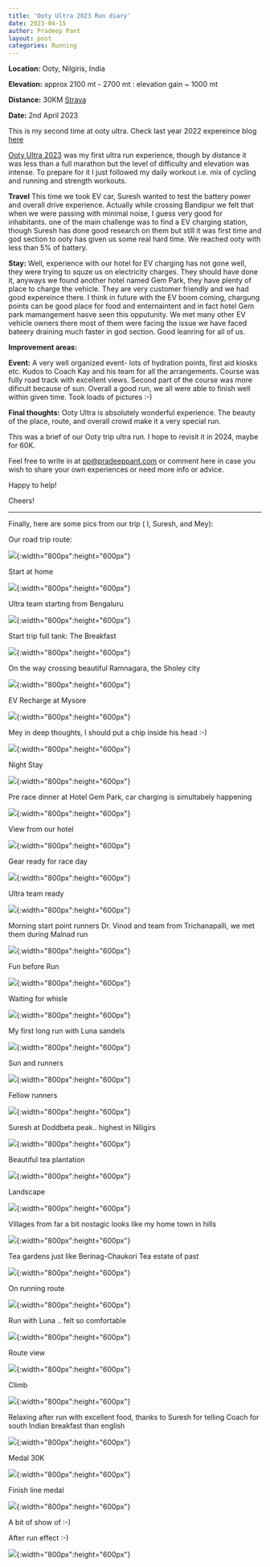 ```yaml
---
title: 'Ooty Ultra 2023 Run diary'
date: 2023-04-15
author: Pradeep Pant
layout: post
categories: Running
---
```


**Location:** Ooty, Nilgiris, India

**Elevation:** approx 2100 mt - 2700 mt : elevation gain ~ 1000 mt

**Distance:** 30KM [Strava](https://www.strava.com/activities/8816693222)

**Date:** 2nd April 2023

This is my second time at ooty ultra. Check last year 2022 expereince blog [here](/2022/04/16/ootyultra_2022_experience.html)

[Ooty Ultra 2023](https://ootyultra.kfita.in/) was my first ultra run experience, though by distance it was less than a full marathon but the level of difficulty and elevation was intense.
To prepare for it I just followed my daily workout i.e. mix of cycling and running and strength workouts. 

**Travel**
This time we took EV car, Suresh wanted to test the battery power and overall drive experience. Actually while crossing Bandipur we felt that when we were passing with minimal noise, I guess very good for inhabitants. one of the main challenge was to find a EV charging station, though Suresh has done good research on them but still it was first time and god section to ooty has given us some real hard time. We reached ooty with less than 5% of battery. 

**Stay:**
 Well, experience with our hotel for EV charging has not gone well, they were trying to squze us on electricity charges. They should have done it, anyways we found another hotel named Gem Park, they have plenty of place to charge the vehicle. They are very customer friendly and we had good expereince there. I think in future with the EV boom coming, chargung points can be good place for food and enternaintent and in fact hotel Gem park mamangement hasve seen this opputunity. We met many other EV vehicle owners there most of them were facing the issue we have faced bateery draining much faster in god section. Good leanring for all of us.

**Improvement areas:**


**Event:** A very well organized event- lots of hydration points, first aid kiosks etc. Kudos to Coach Kay and his team for all the arrangements. Course was fully road track with excellent views. Second part of the course was more dificult because of sun. 
Overall a good run, we all were able to finish well within given time. Took loads of pictures :-) 


**Final thoughts:**
Ooty Ultra is absolutely wonderful experience. The beauty of the place, route, and overall crowd make it a very special run. 

This was a brief of our Ooty trip ultra run. I hope to revisit it in 2024, maybe for 60K. 


Feel free to write in at [pp@pradeeppant.com](mailto:pp@pradeeppant.com) or comment here in case you wish to share your own experiences or need more info or advice.



Happy to help! 


Cheers!


-------------------------------------------------------------------------
Finally, here are some pics from our trip ( I, Suresh, and Mey):


Our road trip route:

![](/data/images/travel/ooty_ultra_2023/map_route_blr_ooty.jpg){:width="800px":height="600px"}


Start at home 

![](/data/images/travel/ooty_ultra_2023/start_home.jpg){:width="800px":height="600px"}


Ultra team starting from Bengaluru

![](/data/images/travel/ooty_ultra_2023/ultra_team_starting.jpg){:width="800px":height="600px"}


Start trip full tank: The Breakfast

![](/data/images/travel/ooty_ultra_2023/breakfast_begaluru.jpg){:width="800px":height="600px"}


On the way crossing beautiful Ramnagara, the Sholey city

![](/data/images/travel/ooty_ultra_2023/on_the_way_ramnagara.jpg){:width="800px":height="600px"}


EV Recharge at Mysore

![](/data/images/travel/ooty_ultra_2023/ev_recharge.jpg){:width="800px":height="600px"}


Mey in deep thoughts, I should put a chip inside his head :-)

![](/data/images/travel/ooty_ultra_2023/mey_deep_thinking.jpg){:width="800px":height="600px"}


Night Stay

![](/data/images/travel/ooty_ultra_2023/night_stay.jpg){:width="800px":height="600px"}


Pre race dinner at Hotel Gem Park, car charging is simultabely happening 

![](/data/images/travel/ooty_ultra_2023/pre_race_dinner.jpg){:width="800px":height="600px"}


View from our hotel

![](/data/images/travel/ooty_ultra_2023/view_from_hotel.jpg){:width="800px":height="600px"}


Gear ready for race day

![](/data/images/travel/ooty_ultra_2023/gear_ready.jpg){:width="800px":height="600px"}


Ultra team ready

![](/data/images/travel/ooty_ultra_2023/ultra_team_ready.jpg){:width="800px":height="600px"}


Morning start point runners Dr. Vinod and team from Trichanapalli, we met them during Malnad run

![](/data/images/travel/ooty_ultra_2023/morning_start_point_runners.jpg){:width="800px":height="600px"}


Fun before Run

![](/data/images/travel/ooty_ultra_2023/fun_before_run.jpg){:width="800px":height="600px"}


Waiting for whisle

![](/data/images/travel/ooty_ultra_2023/waiting_for_whistle.jpg){:width="800px":height="600px"}


My first long run with Luna sandels

![](/data/images/travel/ooty_ultra_2023/luna.jpg){:width="800px":height="600px"}


Sun and runners

![](/data/images/travel/ooty_ultra_2023/sun_and_runners.jpg){:width="800px":height="600px"}


Fellow runners 

![](/data/images/travel/ooty_ultra_2023/with_fellow_runner.jpg){:width="800px":height="600px"}


Suresh at Doddbeta peak.. highest in Niligirs

![](/data/images/travel/ooty_ultra_2023/doddabetta_suresh.jpg){:width="800px":height="600px"}


Beautiful tea plantation

![](/data/images/travel/ooty_ultra_2023/beautiful_tree_plantation.jpg){:width="800px":height="600px"}


Landscape 

![](/data/images/travel/ooty_ultra_2023/landscape_ooty.jpg){:width="800px":height="600px"}



Villages from far a bit nostagic looks like my home town in hills

![](/data/images/travel/ooty_ultra_2023/far_villages.jpg){:width="800px":height="600px"}


Tea gardens just like Berinag-Chaukori Tea estate of past 

![](/data/images/travel/ooty_ultra_2023/tea_gardens.jpg){:width="800px":height="600px"}


On running route

![](/data/images/travel/ooty_ultra_2023/on_running_route.jpg){:width="800px":height="600px"}


Run with Luna .. felt so comfortable

![](/data/images/travel/ooty_ultra_2023/run_with_luna.jpg){:width="800px":height="600px"}


Route view

![](/data/images/travel/ooty_ultra_2023/route_view.jpg){:width="800px":height="600px"}

Climb

![](/data/images/travel/ooty_ultra_2023/climb.jpg){:width="800px":height="600px"}


Relaxing after run with excellent food, thanks to Suresh for telling Coach for south Indian breakfast than english

![](/data/images/travel/ooty_ultra_2023/relax_food_after_run.jpg){:width="800px":height="600px"}


Medal 30K

![](/data/images/travel/ooty_ultra_2023/medal.jpg){:width="800px":height="600px"}

Finish line medal

![](/data/images/travel/ooty_ultra_2023/finish_line_medal.jpg){:width="800px":height="600px"}


A bit of show of :-)




After run effect :-)

![](/data/images/travel/ooty_ultra_2023/after_run_effect.jpg){:width="800px":height="600px"}









